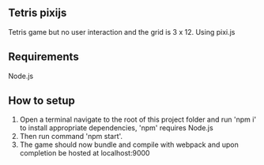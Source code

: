## Tetris pixijs
Tetris game but no user interaction and the grid is 3 x 12. Using pixi.js

## Requirements
Node.js


## How to setup
1. Open a terminal navigate to the root of this project folder and run 'npm i' to install appropriate dependencies, 'npm' requires Node.js
2. Then run command 'npm start'.
3. The game should now bundle and compile with webpack and upon completion be hosted at localhost:9000
